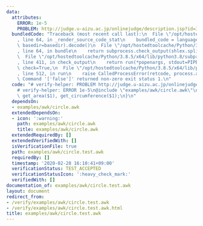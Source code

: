 ```yaml
---
data:
  attributes:
    ERROR: 1e-5
    PROBLEM: http://judge.u-aizu.ac.jp/onlinejudge/description.jsp?id=ITP1_4_B
  bundledCode: "Traceback (most recent call last):\n  File \"/opt/hostedtoolcache/Python/3.8.5/x64/lib/python3.8/site-packages/onlinejudge_verify/documentation/build.py\"\
    , line 64, in _render_source_code_stat\n    bundled_code = language.bundle(stat.path,\
    \ basedir=basedir).decode()\n  File \"/opt/hostedtoolcache/Python/3.8.5/x64/lib/python3.8/site-packages/onlinejudge_verify/languages/other.py\"\
    , line 64, in bundle\n    return subprocess.check_output(shlex.split(command))\n\
    \  File \"/opt/hostedtoolcache/Python/3.8.5/x64/lib/python3.8/subprocess.py\"\
    , line 411, in check_output\n    return run(*popenargs, stdout=PIPE, timeout=timeout,\
    \ check=True,\n  File \"/opt/hostedtoolcache/Python/3.8.5/x64/lib/python3.8/subprocess.py\"\
    , line 512, in run\n    raise CalledProcessError(retcode, process.args,\nsubprocess.CalledProcessError:\
    \ Command '['false']' returned non-zero exit status 1.\n"
  code: "# verify-helper: PROBLEM http://judge.u-aizu.ac.jp/onlinejudge/description.jsp?id=ITP1_4_B\n\
    # verify-helper: ERROR 1e-5\n@include \"examples/awk/circle.awk\"\n{\n    print\
    \ get_area($1), get_circumference($1);\n}\n"
  dependsOn:
  - examples/awk/circle.awk
  extendedDependsOn:
  - icon: ':warning:'
    path: examples/awk/circle.awk
    title: examples/awk/circle.awk
  extendedRequiredBy: []
  extendedVerifiedWith: []
  isVerificationFile: true
  path: examples/awk/circle.test.awk
  requiredBy: []
  timestamp: '2020-02-28 16:10:41+09:00'
  verificationStatus: TEST_ACCEPTED
  verificationStatusIcon: ':heavy_check_mark:'
  verifiedWith: []
documentation_of: examples/awk/circle.test.awk
layout: document
redirect_from:
- /verify/examples/awk/circle.test.awk
- /verify/examples/awk/circle.test.awk.html
title: examples/awk/circle.test.awk
---
```

